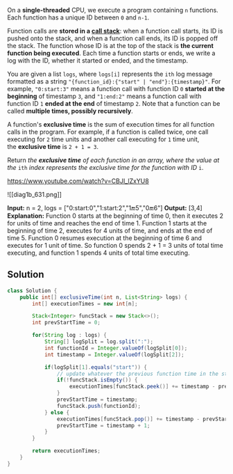 On a **single-threaded** CPU, we execute a program containing `n` functions. Each function has a unique ID between `0` and `n-1`.

Function calls are **stored in a [call stack](https://en.wikipedia.org/wiki/Call_stack)**: when a function call starts, its ID is pushed onto the stack, and when a function call ends, its ID is popped off the stack. The function whose ID is at the top of the stack is **the current function being executed**. Each time a function starts or ends, we write a log with the ID, whether it started or ended, and the timestamp.

You are given a list `logs`, where `logs[i]` represents the `ith` log message formatted as a string `"{function_id}:{"start" | "end"}:{timestamp}"`. For example, `"0:start:3"` means a function call with function ID `0` **started at the beginning** of timestamp `3`, and `"1:end:2"` means a function call with function ID `1` **ended at the end** of timestamp `2`. Note that a function can be called **multiple times, possibly recursively**.

A function's **exclusive time** is the sum of execution times for all function calls in the program. For example, if a function is called twice, one call executing for `2` time units and another call executing for `1` time unit, the **exclusive time** is `2 + 1 = 3`.

Return _the **exclusive time** of each function in an array, where the value at the_ `ith` _index represents the exclusive time for the function with ID_ `i`.

https://www.youtube.com/watch?v=CBJI_lZxYU8

![[diag1b_631.png]]

**Input:** n = 2, logs = ["0:start:0","1:start:2","1:end:5","0:end:6"]
**Output:** [3,4]
**Explanation:**
Function 0 starts at the beginning of time 0, then it executes 2 for units of time and reaches the end of time 1.
Function 1 starts at the beginning of time 2, executes for 4 units of time, and ends at the end of time 5.
Function 0 resumes execution at the beginning of time 6 and executes for 1 unit of time.
So function 0 spends 2 + 1 = 3 units of total time executing, and function 1 spends 4 units of total time executing.


## Solution

```java
class Solution {
    public int[] exclusiveTime(int n, List<String> logs) {
        int[] executionTimes = new int[n];

        Stack<Integer> funcStack = new Stack<>();
        int prevStartTime = 0;

        for(String log : logs) {
            String[] logSplit = log.split(":");
            int functionId = Integer.valueOf(logSplit[0]);
            int timestamp = Integer.valueOf(logSplit[2]);

            if(logSplit[1].equals("start")) {
                // update whatever the previous function time in the stack to the output. 
                if(!funcStack.isEmpty()) {
                    executionTimes[funcStack.peek()] += timestamp - prevStartTime;
                }
                prevStartTime = timestamp;
                funcStack.push(functionId);
            } else {
                executionTimes[funcStack.pop()] += timestamp - prevStartTime + 1;
                prevStartTime = timestamp + 1;
            }
        }

        return executionTimes;
    }
}
```